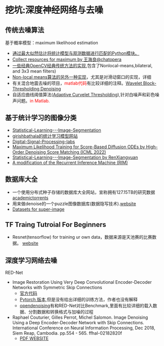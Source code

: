 # 挖坑:深度神经网络与去噪
## 传统去噪算法
基于概率模型：maximum likelihood estimation

* [通过最大似然估计将统计模型与观测数据进行匹配的Python模块。](https://github.com/Samurais/maxlike)
* [Collect resources for maximum by 王海良@chatopera](https://github.com/hailiang-wang/maxlike)
* [一些经典OpenCV经典传统方法的实现](https://github.com/adraper2/Noise_Reduction_Research-STS499),包含了Nonlocal-means,bilateral, and 3x3 mean filters)
* [Non-local means算法的另外一种实现](https://github.com/antimattercorrade/Image_Denoising)，尤其是对滑动窗口的实现，详细
* 有关混合地震去噪的项目，<span style="color: red">matlab代码</span>有比较详细的注释。[Wavelet Block-Thresholding Denoising
](https://github.com/smousavi05/Denoising-BTwavelet)
* 自适应曲线阈值算法([Adaptive Curvelet Thresholding](https://github.com/NEslahi/ACT)),针对白噪声和彩色噪声问题。<span style="color: red">in Matlab.</span>

## 基于统计学习的图像分类

* [Statistical-Learning---Image-Segmentation](https://github.com/RenXiangyuan/Statistical-Learning---Image-Segmentation)
* [girishbathala的统计学习模型网站](https://github.com/girishbathala/statistical-learning-image-classification)
* [Digital-Signal-Processing-labs](https://github.com/leonardopedroso/Digital-Signal-Processing-labs)
* [Maximum Likelihood Training for Score-Based Diffusion ODEs by High-Order Denoising Score Matching (ICML 2022)
](https://github.com/LuChengTHU/mle_score_ode)
* [Statistical-Learning---Image-Segmentation by RenXiangyuan](https://github.com/RenXiangyuan/Statistical-Learning---Image-Segmentation)
* [A modification of the Recurrent Inference Machine (RIM)](https://github.com/EmaadKhwaja/Deep-Learning-Denoising)
## 数据库大全
* 一个使用分布式种子存储的数据库大全网站，宣称拥有127.15TB的研究数据
[academictorrents](https://academictorrents.com/)
* 用来做denoise的一个puzzle图像数据库(数据隐写技术).[website](https://drive.google.com/drive/folders/1xOgnY6dBTahUjqykN9HWYeCO67h_ax8S)
* [Datasets for super-image](https://github.com/eugenesiow/super-image-data)

## TF Traing Tutroial For Beginners
* Resnet(tensorflow) for training ur own data，数据来源是天池赛的比赛数据。
[website](https://github.com/Perseus1996/resnet-for-ur-own-data)

## 深度学习网络去噪
RED-Net
* Image Restoration Using Very Deep Convolutional Encoder-Decoder Networks with Symmetric Skip Connections
    - [官方代码](https://bitbucket.org/chhshen/image-denoising/src/master/) 
    - [Pytorch 版本](https://github.com/yjn870/REDNet-pytorch),但是没有给出详细的训练方法，作者也没有解释
    * [opendenoising](https://github.com/opendenoising/opendenoising-benchmark)有和RED-Net对比Benchmark,里面有比较详细的载入数据、分割数据和转换格式与加噪的过程
* Raphael Couturier, Gilles Perrot, Michel Salomon. Image Denoising Using a Deep Encoder-Decoder
Network with Skip Connections. International Conference on Neural Information Processing, Dec
2018, Siem Reap, Cambodia. pp.554 - 565. ffhal-02182820f
    - [PDF WEBSITE](https://hal.archives-ouvertes.fr/hal-02182820/document)




